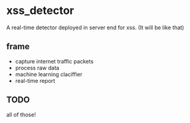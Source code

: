 # xss_detector
A real-time detector deployed in server end for xss. (It will be like that)

## frame
- capture internet traffic packets
- process raw data
- machine learning claciffier
- real-time report

## TODO
all of those!
